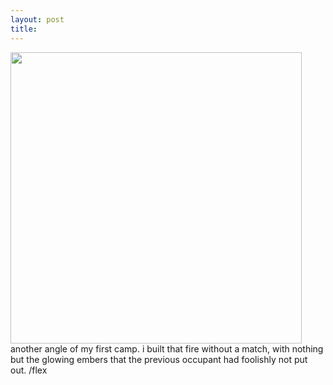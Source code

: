```yaml
---
layout: post
title: 
---
```


<a href="images/5.jpg"><img width=466 src="images/5.jpg"/></a><br/>
another angle of my first camp. i built that fire without a match, with nothing but the glowing embers that the previous occupant had foolishly not put out. /flex
